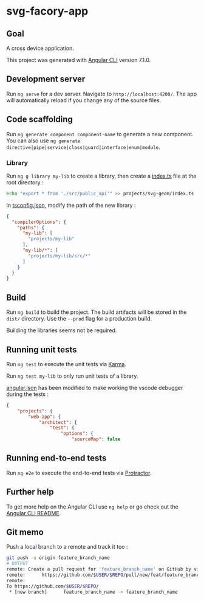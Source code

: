 # svg-facory-app

## Goal ##

A cross device application. 

This project was generated with [Angular CLI](https://github.com/angular/angular-cli) version 7.1.0.

## Development server

Run `ng serve` for a dev server. Navigate to `http://localhost:4200/`. The app will automatically reload if you change any of the source files.

## Code scaffolding

Run `ng generate component component-name` to generate a new component. You can also use `ng generate directive|pipe|service|class|guard|interface|enum|module`.

### Library

Run `ng g library my-lib` to create a library, then create a [index.ts]() file at the root directory :
```bash
echo "export * from './src/public_api'" >> projects/svg-geom/index.ts
```   
In [tsconfig.json](./tsconfig.json), modify the path of the new library :
```json
{
  "compilerOptions": {
    "paths": {
      "my-lib": [
        "projects/my-lib"
      ],
      "my-lib/*": [
        "projects/my-lib/src/*"
      ]
    }
  }
}
```
## Build

Run `ng build` to build the project. The build artifacts will be stored in the `dist/` directory. Use the `--prod` flag for a production build.

Building the libraries seems not be required. 
## Running unit tests

Run `ng test` to execute the unit tests via [Karma](https://karma-runner.github.io).

Run `ng test my-lib` to only run unit tests of a library.

[angular.json](./angular.json) has been modified to make working the vscode debugger during the tests :
```json
{
    "projects": {
        "web-app": {
            "architect": {
                "test": {
                    "options": {
                        "sourceMap": false

```


## Running end-to-end tests

Run `ng e2e` to execute the end-to-end tests via [Protractor](http://www.protractortest.org/).

## Further help

To get more help on the Angular CLI use `ng help` or go check out the [Angular CLI README](https://github.com/angular/angular-cli/blob/master/README.md).

## Git memo

Push a local branch to a remote and track it too :
```bash
git push -u origin feature_branch_name
# OUTPUT
remote: Create a pull request for 'feature_branch_name' on GitHub by visiting:
remote:      https://github.com/$USER/$REPO/pull/new/feat/feature_branch_name
remote:
To https://github.com/$USER/$REPO/
 * [new branch]      feature_branch_name -> feature_branch_name
```